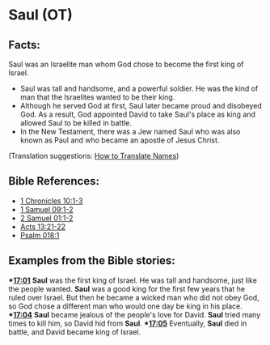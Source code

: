 # Saul (OT) #

## Facts: ##

Saul was an Israelite man whom God chose to become the first king of Israel.

* Saul was tall and handsome, and a powerful soldier. He was the kind of man that the Israelites wanted to be their king.
* Although he served God at first, Saul later became proud and disobeyed God. As a result, God appointed David to take Saul's place as king and allowed Saul to be killed in battle.
* In the New Testament, there was a Jew named Saul who was also known as Paul and who became an apostle of Jesus Christ.

(Translation suggestions: [How to Translate Names](en/ta-vol1/translate/man/translate-names))



## Bible References: ##

* [1 Chronicles 10:1-3](en/tn/1ch/help/10/01)
* [1 Samuel 09:1-2](en/tn/1sa/help/09/01)
* [2 Samuel 01:1-2](en/tn/2sa/help/01/01)
* [Acts 13:21-22](en/tn/act/help/13/21)
* [Psalm 018:1](en/tn/psa/help/18/01)

## Examples from the Bible stories: ##

  __*[17:01](en/tn/obs/help/17/01)__ __Saul__ was the first king of Israel. He was tall and handsome, just like the people wanted. __Saul__ was a good king for the first few years that he ruled over Israel. But then he became a wicked man who did not obey God, so God chose a different man who would one day be king in his place.
  __*[17:04](en/tn/obs/help/17/04)__ __Saul__ became jealous of the people's love for David. __Saul__ tried many times to kill him, so David hid from __Saul__. 
  __*[17:05](en/tn/obs/help/17/05)__ Eventually, __Saul__ died in battle, and David became king of Israel.